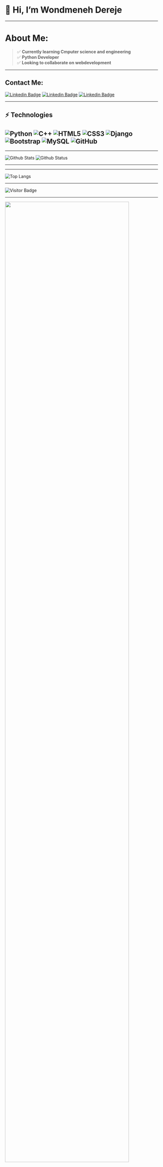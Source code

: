 #                                      👋 Hi, I’m Wondmeneh Dereje


---
# About Me:

>:white_check_mark: **Currently learning Cmputer science and engineering**<br>
>:white_check_mark: **Python Developer**<br>
>:white_check_mark: **Looking to collaborate on webdevelopment**<br>
---
## Contact Me:
[![Linkedin Badge](https://img.shields.io/badge/-WondmD-blue?style=flat-square&logo=Linkedin&logoColor=white&link=https://www.linkedin.com/in/wondmD/)](https://www.linkedin.com/in/wondmeneh-dereje-033432231/)
[![Linkedin Badge](https://img.shields.io/badge/-wondmenehdereje@gmail.com-red?style=flat-square&logo=gmail&logoColor=white&link=/)](https://www.wondmenehdereje@gmail.com)
[![Linkedin Badge](https://img.shields.io/badge/-WondmD-blue?style=flat-square&logo=Telegram&logoColor=white&link=https://t.me/wonaa_D/)](https://t.me/wondmenehD/)


---
## ⚡ Technologies

![Python](https://img.shields.io/badge/-Python-black?style=flat-square&logo=Python)
![C++](https://img.shields.io/badge/-C++-00599C?style=flat-square&logo=c)
![HTML5](https://img.shields.io/badge/-HTML5-E34F26?style=flat-square&logo=html5&logoColor=white)
![CSS3](https://img.shields.io/badge/-CSS3-1572B6?style=flat-square&logo=css3)
![Django](https://img.shields.io/badge/-Django-181717?style=flat-square&logo=Django)
![Bootstrap](https://img.shields.io/badge/-Bootstrap-563D7C?style=flat-square&logo=bootstrap)
![MySQL](https://img.shields.io/badge/-MySQL-black?style=flat-square&logo=mysql)
![GitHub](https://img.shields.io/badge/-GitHub-181717?style=flat-square&logo=github)
---
---

![Github Stats](https://github-readme-stats.vercel.app/api?username=wondmD&show_icons=true&theme=slateorange&hide_border=true&border_radius=10&hide_title=true&include_all_commits=true&show_icons=true&count_private=true&line_height=29.5)
![Github Status](https://github-readme-streak-stats.herokuapp.com?user=wondmD&theme=slateorange&hide_border=true&border_radius=10&date_format=%5BY%20%5DM%20j)

---
---

![Top Langs](https://github-readme-stats.vercel.app/api/top-langs/?username=wondmD&hide=TeX&layout=compact)
***
![Visitor Badge](https://visitor-badge.laobi.icu/badge?page_id=wondmD.wondmD)
***
<img src="https://github-profile-trophy.vercel.app/?username=wondmD&columns=4&row=1&theme=gitdimmed&margin-w=15" width="90%"/>



<!---
wondmD/wondmD is a ✨ special ✨ repository because its `README.md` (this file) appears on your GitHub profile.
You can click the Preview link to take a look at your changes.
--->
